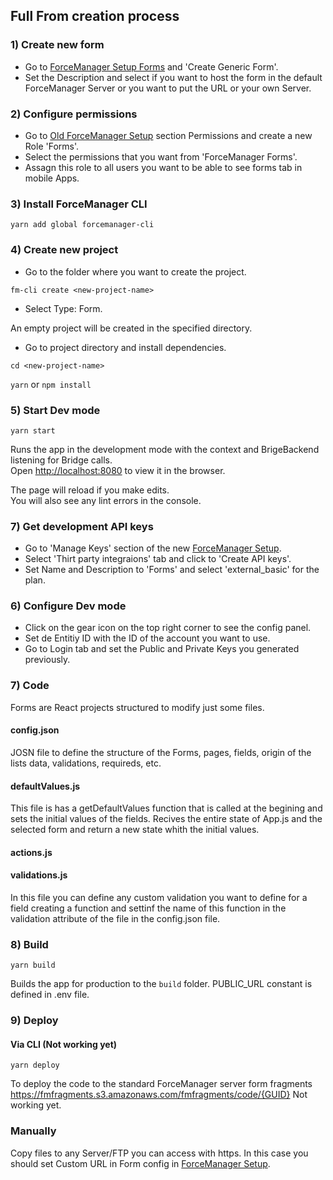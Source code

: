 ## Full From creation process

### 1) Create new form

- Go to [ForceManager Setup Forms](https://setup.forcemanager.net/#/app/forms) and 'Create Generic Form'.
- Set the Description and select if you want to host the form in the default ForceManager Server or you want to put the URL or your own Server.

### 2) Configure permissions

- Go to [Old ForceManager Setup](https://cfm.forcemanager.net/web/views/specific/permissions.aspx) section Permissions and create a new Role 'Forms'.
- Select the permissions that you want from 'ForceManager Forms'.
- Assagn this role to all users you want to be able to see forms tab in mobile Apps.

### 3) Install ForceManager CLI

```
yarn add global forcemanager-cli
```

### 4) Create new project

- Go to the folder where you want to create the project.

`fm-cli create <new-project-name>`

- Select Type: Form.

An empty project will be created in the specified <new-project-name> directory.

- Go to project directory and install dependencies.

`cd <new-project-name>`

`yarn` or `npm install`

### 5) Start Dev mode

```
yarn start
```

Runs the app in the development mode with the context and BrigeBackend listening for Bridge calls.<br>
Open [http://localhost:8080](http://localhost:8080) to view it in the browser.

The page will reload if you make edits.<br>
You will also see any lint errors in the console.

### 7) Get development API keys

- Go to 'Manage Keys' section of the new [ForceManager Setup](https://setup.forcemanager.net/#/app/apikeys).
- Select 'Thirt party integraions' tab and click to 'Create API keys'.
- Set Name and Description to 'Forms' and select 'external_basic' for the plan.

### 6) Configure Dev mode

- Click on the gear icon on the top right corner to see the config panel.
- Set de Entitiy ID with the ID of the account you want to use.
- Go to Login tab and set the Public and Private Keys you generated previously.

### 7) Code

Forms are React projects structured to modify just some files.

#### config.json

JOSN file to define the structure of the Forms, pages, fields, origin of the lists data, validations, requireds, etc.

#### defaultValues.js

This file is has a getDefaultValues function that is called at the begining and sets the initial values of the fields. Recives the entire state of App.js and the selected form and return a new state whith the initial values.

#### actions.js

#### validations.js

In this file you can define any custom validation you want to define for a field creating a function and settinf the name of this function in the validation attribute of the file in the config.json file.

### 8) Build

```
yarn build
```

Builds the app for production to the `build` folder.
PUBLIC_URL constant is defined in .env file.

### 9) Deploy

#### Via CLI (Not working yet)

```
yarn deploy
```

To deploy the code to the standard ForceManager server form fragments https://fmfragments.s3.amazonaws.com/fmfragments/code/{GUID}
Not working yet.

### Manually

Copy files to any Server/FTP you can access with https.
In this case you should set Custom URL in Form config in [ForceManager Setup](https://setup.forcemanager.net/#/app/forms).
